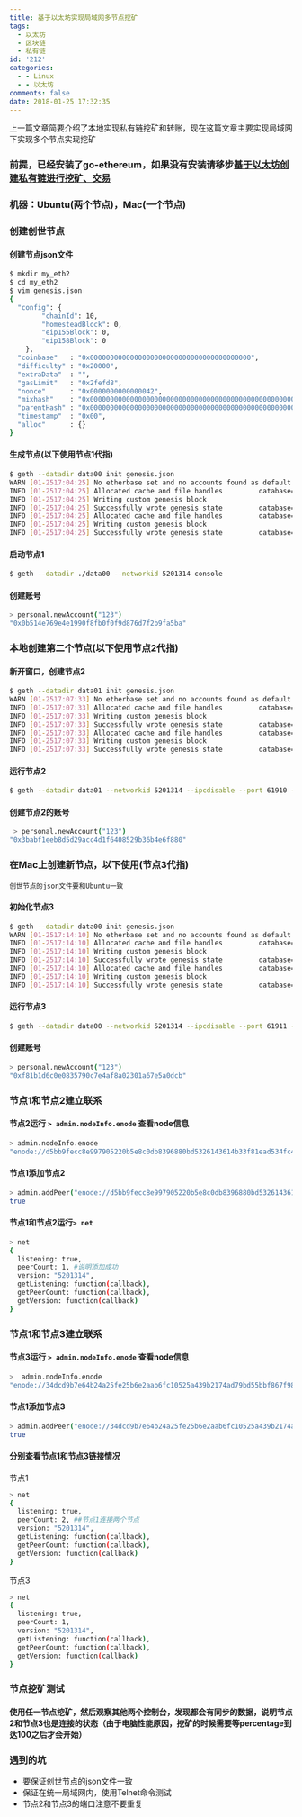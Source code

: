 ```yaml
---
title: 基于以太坊实现局域网多节点挖矿
tags:
  - 以太坊
  - 区块链
  - 私有链
id: '212'
categories:
  - - Linux
  - - 以太坊
comments: false
date: 2018-01-25 17:32:35
---
```


上一篇文章简要介绍了本地实现私有链挖矿和转账，现在这篇文章主要实现局域网下实现多个节点实现挖矿

### 前提，已经安装了go-ethereum，如果没有安装请移步[基于以太坊创建私有链进行挖矿、交易](http://feilong.tech/?p=206)

### 机器：Ubuntu(两个节点)，Mac(一个节点)

### 创建创世节点

#### 创建节点json文件

```bash
$ mkdir my_eth2
$ cd my_eth2
$ vim genesis.json
{
  "config": {
        "chainId": 10,
        "homesteadBlock": 0,
        "eip155Block": 0,
        "eip158Block": 0
    },
  "coinbase"   : "0x0000000000000000000000000000000000000000",
  "difficulty" : "0x20000",
  "extraData"  : "",
  "gasLimit"   : "0x2fefd8",
  "nonce"      : "0x0000000000000042",
  "mixhash"    : "0x0000000000000000000000000000000000000000000000000000000000000000",
  "parentHash" : "0x0000000000000000000000000000000000000000000000000000000000000000",
  "timestamp"  : "0x00",
  "alloc"      : {}
}
```

#### 生成节点(以下使用节点1代指)

```bash
$ geth --datadir data00 init genesis.json
WARN [01-2517:04:25] No etherbase set and no accounts found as default
INFO [01-2517:04:25] Allocated cache and file handles         database=/home/ubuntu/my_eth2/data00/geth/chaindata cache=16 handles=16
INFO [01-2517:04:25] Writing custom genesis block
INFO [01-2517:04:25] Successfully wrote genesis state         database=chaindata                                  hash=5e1fc7…d790e0
INFO [01-2517:04:25] Allocated cache and file handles         database=/home/ubuntu/my_eth2/data00/geth/lightchaindata cache=16 handles=16
INFO [01-2517:04:25] Writing custom genesis block
INFO [01-2517:04:25] Successfully wrote genesis state         database=lightchaindata                                  hash=5e1fc7…d790e0
```

#### 启动节点1

```bash
$ geth --datadir ./data00 --networkid 5201314 console
```

#### 创建账号

```bash
> personal.newAccount("123")
"0x0b514e769e4e1990f8fb0f0f9d876d7f2b9fa5ba"
```

### 本地创建第二个节点(以下使用节点2代指)

#### 新开窗口，创建节点2

```bash
$ geth --datadir data01 init genesis.json
WARN [01-2517:07:33] No etherbase set and no accounts found as default
INFO [01-2517:07:33] Allocated cache and file handles         database=/home/ubuntu/my_eth2/data01/geth/chaindata cache=16 handles=16
INFO [01-2517:07:33] Writing custom genesis block
INFO [01-2517:07:33] Successfully wrote genesis state         database=chaindata                                  hash=5e1fc7…d790e0
INFO [01-2517:07:33] Allocated cache and file handles         database=/home/ubuntu/my_eth2/data01/geth/lightchaindata cache=16 handles=16
INFO [01-2517:07:33] Writing custom genesis block
INFO [01-2517:07:33] Successfully wrote genesis state         database=lightchaindata                                  hash=5e1fc7…d790e0
```

#### 运行节点2

```bash
$ geth --datadir data01 --networkid 5201314 --ipcdisable --port 61910 --rpcport 8200 console
```

#### 创建节点2的账号

```bash
 > personal.newAccount("123")
"0x3babf1eeb8d5d29acc4d1f6408529b36b4e6f880"
```

### 在Mac上创建新节点，以下使用(节点3代指)

`创世节点的json文件要和Ubuntu一致`

#### 初始化节点3

```bash
$ geth --datadir data00 init genesis.json
WARN [01-2517:14:10] No etherbase set and no accounts found as default
INFO [01-2517:14:10] Allocated cache and file handles         database=/Users/feilong/my_chain2/data00/geth/chaindata cache=16 handles=16
INFO [01-2517:14:10] Writing custom genesis block
INFO [01-2517:14:10] Successfully wrote genesis state         database=chaindata                                      hash=5e1fc7…d790e0
INFO [01-2517:14:10] Allocated cache and file handles         database=/Users/feilong/my_chain2/data00/geth/lightchaindata cache=16 handles=16
INFO [01-2517:14:10] Writing custom genesis block
INFO [01-2517:14:10] Successfully wrote genesis state         database=lightchaindata                                      hash=5e1fc7…d790e0
```

#### 运行节点3

```bash
$ geth --datadir data00 --networkid 5201314 --ipcdisable --port 61911 --rpcport 8200 console #使用61911端口，保证networkid一致
```

#### 创建账号

```bash
> personal.newAccount("123")
"0xf81b1d6c0e0835790c7e4af8a02301a67e5a0dcb"
```

### 节点1和节点2建立联系

#### 节点2运行 `> admin.nodeInfo.enode` 查看node信息

```bash
> admin.nodeInfo.enode
"enode://d5bb9fecc8e997905220b5e8c0db8396880bd5326143614b33f81ead534fc4d8282cbdda620fb81eaea66c359c3acd7d590f64981099b3cc063fddae9ac376d9@192.168.164.210:61910"
```

#### 节点1添加节点2

```bash
> admin.addPeer("enode://d5bb9fecc8e997905220b5e8c0db8396880bd5326143614b33f81ead534fc4d8282cbdda620fb81eaea66c359c3acd7d590f64981099b3cc063fddae9ac376d9@192.168.164.210:61910")
true
```

#### 节点1和节点2运行`> net`

```bash
> net
{
  listening: true,
  peerCount: 1, #说明添加成功
  version: "5201314",
  getListening: function(callback),
  getPeerCount: function(callback),
  getVersion: function(callback)
}
```

### 节点1和节点3建立联系

#### 节点3运行 `> admin.nodeInfo.enode` 查看node信息

```bash
>  admin.nodeInfo.enode
"enode://34dcd9b7e64b24a25fe25b6e2aab6fc10525a439b2174ad79bd55bbf867f98060f7eef26c83223ae665372afa819ffd5c9c49a039c4e5e9c4e72be35a3b65aa8@192.168.164.210:61911"
```

#### 节点1添加节点3

```bash
> admin.addPeer("enode://34dcd9b7e64b24a25fe25b6e2aab6fc10525a439b2174ad79bd55bbf867f98060f7eef26c83223ae665372afa819ffd5c9c49a039c4e5e9c4e72be35a3b65aa8@192.168.164.210:61911")
true
```

#### 分别查看节点1和节点3链接情况

节点1

```bash
> net
{
  listening: true,
  peerCount: 2, ##节点1连接两个节点
  version: "5201314",
  getListening: function(callback),
  getPeerCount: function(callback),
  getVersion: function(callback)
}
```

节点3

```bash
> net
{
  listening: true,
  peerCount: 1,
  version: "5201314",
  getListening: function(callback),
  getPeerCount: function(callback),
  getVersion: function(callback)
}
```

### 节点挖矿测试

#### 使用任一节点挖矿，然后观察其他两个控制台，发现都会有同步的数据，说明节点2和节点3也是连接的状态（由于电脑性能原因，挖矿的时候需要等percentage到达100之后才会开始）

### 遇到的坑

*   要保证创世节点的json文件一致
*   保证在统一局域网内，使用Telnet命令测试
*   节点2和节点3的端口注意不要重复